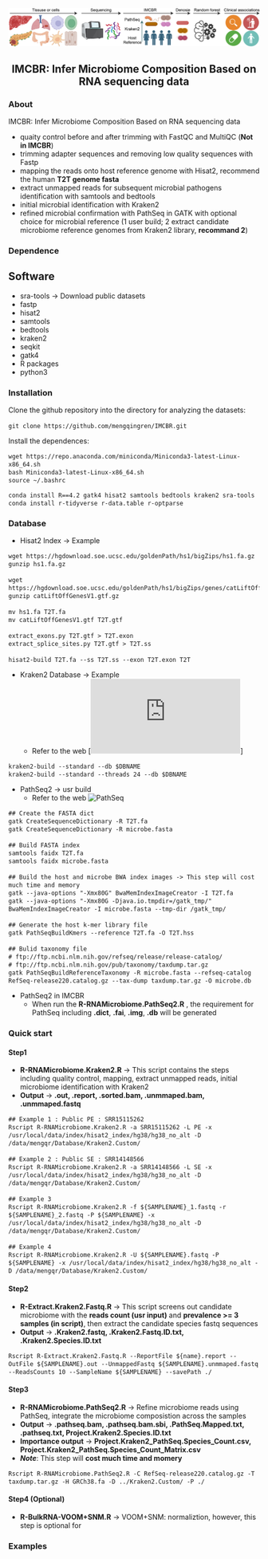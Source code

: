 ![Logo](Figure.Pipeline.jpg)

<h2 align="center"> IMCBR: Infer Microbiome Composition Based on RNA sequencing data

### About

IMCBR: Infer Microbiome Composition Based on RNA sequencing data

- quaity control before and after trimming with FastQC and MultiQC (**Not in IMCBR**)
- trimming adapter sequences and removing low quality sequences with Fastp
- mapping the reads onto host reference genome with Hisat2, recommend the human **T2T genome fasta**
- extract unmapped reads for subsequent microbial pathogens identification with samtools and bedtools
- initial microbial identification with Kraken2
- refined microbial confirmation with PathSeq in GATK with optional choice for microbial reference (1 user build; 2 extract candidate microbiome reference genomes from Kraken2 library, **recommand 2**)

### Dependence
## Software
- sra-tools -> Download public datasets
- fastp
- hisat2
- samtools
- bedtools
- kraken2
- seqkit
- gatk4
- R packages
- python3

### Installation
Clone the github repository into the directory for analyzing the datasets:

  `git clone https://github.com/mengqingren/IMCBR.git`

Install the dependences:
```
wget https://repo.anaconda.com/miniconda/Miniconda3-latest-Linux-x86_64.sh
bash Miniconda3-latest-Linux-x86_64.sh
source ~/.bashrc
```

```
conda install R==4.2 gatk4 hisat2 samtools bedtools kraken2 sra-tools
conda install r-tidyverse r-data.table r-optparse
```
### Database

* Hisat2 Index -> Example
```
wget https://hgdownload.soe.ucsc.edu/goldenPath/hs1/bigZips/hs1.fa.gz
gunzip hs1.fa.gz

wget https://hgdownload.soe.ucsc.edu/goldenPath/hs1/bigZips/genes/catLiftOffGenesV1.gtf.gz
gunzip catLiftOffGenesV1.gtf.gz

mv hs1.fa T2T.fa
mv catLiftOffGenesV1.gtf T2T.gtf

extract_exons.py T2T.gtf > T2T.exon
extract_splice_sites.py T2T.gtf > T2T.ss

hisat2-build T2T.fa --ss T2T.ss --exon T2T.exon T2T
```

* Kraken2 Database -> Example
  - Refer to the web [![Kraken2](https://github.com/DerrickWood/kraken2/blob/master/docs/MANUAL.markdown)]
```
kraken2-build --standard --db $DBNAME
kraken2-build --standard --threads 24 --db $DBNAME
```

* PathSeq2 -> usr build
  - Refer to the web ![PathSeq](https://gatk.broadinstitute.org/hc/en-us/articles/360035889911--How-to-Run-the-Pathseq-pipeline)
```
## Create the FASTA dict
gatk CreateSequenceDictionary -R T2T.fa
gatk CreateSequenceDictionary -R microbe.fasta

## Build FASTA index
samtools faidx T2T.fa
samtools faidx microbe.fasta

## Build the host and microbe BWA index images -> This step will cost much time and memory
gatk --java-options "-Xmx80G" BwaMemIndexImageCreator -I T2T.fa
gatk --java-options "-Xmx80G -Djava.io.tmpdir=/gatk_tmp/" BwaMemIndexImageCreator -I microbe.fasta --tmp-dir /gatk_tmp/

## Generate the host k-mer library file
gatk PathSeqBuildKmers --reference T2T.fa -O T2T.hss

## Bulid taxonomy file
# ftp://ftp.ncbi.nlm.nih.gov/refseq/release/release-catalog/
# ftp://ftp.ncbi.nlm.nih.gov/pub/taxonomy/taxdump.tar.gz
gatk PathSeqBuildReferenceTaxonomy -R microbe.fasta --refseq-catalog RefSeq-release220.catalog.gz --tax-dump taxdump.tar.gz -O microbe.db
```

* PathSeq2 in IMCBR
  - When run the **R-RNAMicrobiome.PathSeq2.R** , the requirement for PathSeq including **.dict**, **.fai**, **.img**, **.db** will be generated

### Quick start
#### Step1
- **R-RNAMicrobiome.Kraken2.R** -> This script contains the steps including quality control, mapping, extract unmapped reads, initial microbiome identification with Kraken2
- **Output** -> __.out, .report, .sorted.bam, .unmmaped.bam, .unmmaped.fastq__
```
## Example 1 : Public PE : SRR15115262
Rscript R-RNAMicrobiome.Kraken2.R -a SRR15115262 -L PE -x /usr/local/data/index/hisat2_index/hg38/hg38_no_alt -D /data/mengqr/Database/Kraken2.Custom/

## Example 2 : Public SE : SRR14148566
Rscript R-RNAMicrobiome.Kraken2.R -a SRR14148566 -L SE -x /usr/local/data/index/hisat2_index/hg38/hg38_no_alt -D /data/mengqr/Database/Kraken2.Custom/

## Example 3
Rscript R-RNAMicrobiome.Kraken2.R -f ${SAMPLENAME}_1.fastq -r ${SAMPLENAME}_2.fastq -P ${SAMPLENAME} -x /usr/local/data/index/hisat2_index/hg38/hg38_no_alt -D /data/mengqr/Database/Kraken2.Custom/

## Example 4
Rscript R-RNAMicrobiome.Kraken2.R -U ${SAMPLENAME}.fastq -P ${SAMPLENAME} -x /usr/local/data/index/hisat2_index/hg38/hg38_no_alt -D /data/mengqr/Database/Kraken2.Custom/
```
#### Step2
- **R-Extract.Kraken2.Fastq.R** -> This script screens out candidate microbiome with the __reads count (usr input)__ and __prevalence >= 3 samples (in script)__, then extract the candidate species fastq sequences
- **Output** -> __.Kraken2.fastq, .Kraken2.Fastq.ID.txt, .Kraken2.Species.ID.txt__
```
Rscript R-Extract.Kraken2.Fastq.R --ReportFile ${name}.report --OutFile ${SAMPLENAME}.out --UnmappedFastq ${SAMPLENAME}.unmmaped.fastq --ReadsCounts 10 --SampleName ${SAMPLENAME} --savePath ./
```

#### Step3
- **R-RNAMicrobiome.PathSeq2.R** -> Refine microbiome reads using PathSeq, integrate the microbiome composistion across the samples
- **Output** -> __.pathseq.bam, .pathseq.bam.sbi, .PathSeq.Mapped.txt, .pathseq.txt, Project.Kraken2.Species.ID.txt__
- **Importance output** -> __Project.Kraken2_PathSeq.Species_Count.csv, Project.Kraken2_PathSeq.Species_Count_Matrix.csv__
- ***Note***: This step will __cost much time and momery__
```
Rscript R-RNAMicrobiome.PathSeq2.R -C RefSeq-release220.catalog.gz -T taxdump.tar.gz -H GRCh38.fa -D ../Kraken2.Custom/ -P ./
```

#### Step4 (Optional)
- **R-BulkRNA-VOOM+SNM.R** -> VOOM+SNM: normaliztion, however, this step is optional for 


### Examples




















